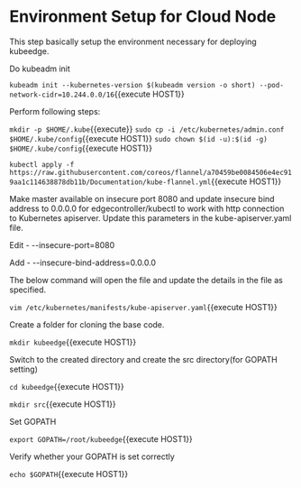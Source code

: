 # Environment Setup for Cloud Node

This step basically setup the environment necessary for deploying kubeedge.

Do kubeadm init

`kubeadm init --kubernetes-version $(kubeadm version -o short) --pod-network-cidr=10.244.0.0/16`{{execute HOST1}}

Perform following steps:

`mkdir -p $HOME/.kube`{{execute}}
`sudo cp -i /etc/kubernetes/admin.conf $HOME/.kube/config`{{execute HOST1}}
`sudo chown $(id -u):$(id -g) $HOME/.kube/config`{{execute HOST1}}

`kubectl apply -f https://raw.githubusercontent.com/coreos/flannel/a70459be0084506e4ec919aa1c114638878db11b/Documentation/kube-flannel.yml`{{execute HOST1}}
 


Make master available on insecure port 8080 and update insecure bind address to 
0.0.0.0 for edgecontroller/kubectl to work with http connection to Kubernetes apiserver. 
Update this parameters in the kube-apiserver.yaml file.

Edit - --insecure-port=8080

Add - --insecure-bind-address=0.0.0.0

The below command will open the file and update the details in the file as specified.

`vim /etc/kubernetes/manifests/kube-apiserver.yaml`{{execute HOST1}}

Create a folder for cloning the base code.

`mkdir kubeedge`{{execute HOST1}}

Switch to the created directory and create the src directory(for GOPATH setting)

`cd kubeedge`{{execute HOST1}}

`mkdir src`{{execute HOST1}}

Set GOPATH

`export GOPATH=/root/kubeedge`{{execute HOST1}}

Verify whether your GOPATH is set correctly

`echo $GOPATH`{{execute HOST1}}


